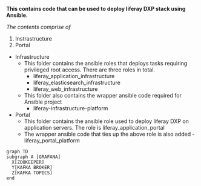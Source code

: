 **This contains code that can be used to deploy liferay DXP stack using Ansible.**

*The contents comprise of*

1. Instrastructure
1. Portal

- Infrastructure
   - This folder contains the ansible roles that deploys tasks requiring privileged root access. There are three roles in total.
      - liferay_application_infrastructure
      - liferay_elasticsearch_infrastructure
      - liferay_web_infrastructure
  - This folder also contains the wrapper ansible code required for Ansible project
      - liferay-infrastructure-platform
- Portal
    -  This folder contains the ansible role used to deploy liferay DXP on application servers. The role is liferay_application_portal
    -  The wrapper ansible code that ties up the above role is also added
      - liferay_portal_platform



```mermaid
graph TD
subgraph A [GRAFANA]
  X[ZOOKEEPER]
  Y[KAFKA BROKER]
  Z[KAFKA TOPICS]
end
```
